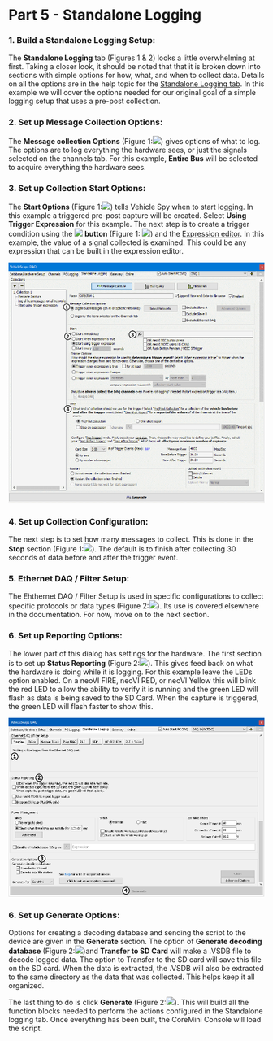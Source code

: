 # Part 5 - Standalone Logging

### 1. Build a Standalone Logging Setup:

The **Standalone Logging** tab (Figures 1 & 2) looks a little overwhelming at first. Taking a closer look, it should be noted that that it is broken down into sections with simple options for how, what, and when to collect data. Details on all the options are in the help topic for the [Standalone Logging tab](../../vehicle-spy-main-menus/main-menu-measurement/vehiclescape-daq/vehiclescape-daq-standalone-logging-tab/). In this example we will cover the options needed for our original goal of a simple logging setup that uses a pre-post collection.

### 2. Set up Message Collection Options:

The **Message collection Options** (Figure 1:![](https://cdn.intrepidcs.net/support/VehicleSpy/assets/smOne.gif)) gives options of what to log. The options are to log everything the hardware sees, or just the signals selected on the channels tab. For this example, **Entire Bus** will be selected to acquire everything the hardware sees.

### 3. Set up Collection Start Options:

The **Start Options** (Figure 1:![](https://cdn.intrepidcs.net/support/VehicleSpy/assets/smTwo.gif)) tells Vehicle Spy when to start logging. In this example a triggered pre-post capture will be created. Select **Using Trigger Expression** for this example. The next step is to create a trigger condition using the ![](https://cdn.intrepidcs.net/support/VehicleSpy/assets/fx.gif) **button** (Figure 1: ![](https://cdn.intrepidcs.net/support/VehicleSpy/assets/smThree.gif)) and the [Expression editor](../../shared-features-in-vehicle-spy/shared-features-expression-builder.md). In this example, the value of a signal collected is examined. This could be any expression that can be built in the expression editor.

![Figure 1: Top portion of Standalone Logging Tab gives options for what and when to log.](../../.gitbook/assets/tutorialss5.1.gif)

### 4. Set up Collection Configuration:

The next step is to set how many messages to collect. This is done in the **Stop** section (Figure 1:![](https://cdn.intrepidcs.net/support/VehicleSpy/assets/smFour.gif)). The default is to finish after collecting 30 seconds of data before and after the trigger event.

### 5. Ethernet DAQ / Filter Setup:

The Ehthernet DAQ / Filter Setup is used in specific configurations to collect specific protocols or data types (Figure 2:![](https://cdn.intrepidcs.net/support/VehicleSpy/assets/smOne.gif)). Its use is covered elsewhere in the documentation. For now, move on to the next section.

### 6. Set up Reporting Options:

The lower part of this dialog has settings for the hardware. The first section is to set up **Status Reporting** (Figure 2:![](https://cdn.intrepidcs.net/support/VehicleSpy/assets/smTwo.gif)). This gives feed back on what the hardware is doing while it is logging. For this example leave the LEDs option enabled. On a neoVI FIRE, neoVI RED, or neoVI Yellow this will blink the red LED to allow the ability to verify it is running and the green LED will flash as data is being saved to the SD Card. When the capture is triggered, the green LED will flash faster to show this.

![Figure 2: Bottom portion of Standalone Logging Tab gives options for the hardware to use](../../.gitbook/assets/tutorialss5.2.gif)

### 6. Set up Generate Options:

Options for creating a decoding database and sending the script to the device are given in the **Generate** section. The option of **Generate decoding database** (Figure 2:![](https://cdn.intrepidcs.net/support/VehicleSpy/assets/smThree.gif))and **Transfer to SD Card** will make a .VSDB file to decode logged data. The option to Transfer to the SD card will save this file on the SD card. When the data is extracted, the .VSDB will also be extracted to the same directory as the data that was collected. This helps keep it all organized.

The last thing to do is click **Generate** (Figure 2:![](https://cdn.intrepidcs.net/support/VehicleSpy/assets/smFour.gif)). This will build all the function blocks needed to perform the actions configured in the Standalone logging tab. Once everything has been built, the CoreMini Console will load the script.
